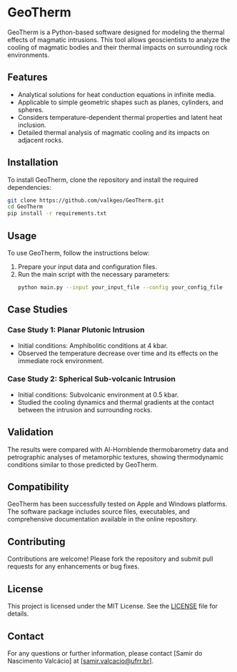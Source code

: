 # GeoTherm

GeoTherm is a Python-based software designed for modeling the thermal effects of magmatic intrusions. This tool allows geoscientists to analyze the cooling of magmatic bodies and their thermal impacts on surrounding rock environments.

## Features

- Analytical solutions for heat conduction equations in infinite media.
- Applicable to simple geometric shapes such as planes, cylinders, and spheres.
- Considers temperature-dependent thermal properties and latent heat inclusion.
- Detailed thermal analysis of magmatic cooling and its impacts on adjacent rocks.

## Installation

To install GeoTherm, clone the repository and install the required dependencies:

```bash
git clone https://github.com/valkgeo/GeoTherm.git
cd GeoTherm
pip install -r requirements.txt
```

## Usage

To use GeoTherm, follow the instructions below:

1. Prepare your input data and configuration files.
2. Run the main script with the necessary parameters:
    ```bash
    python main.py --input your_input_file --config your_config_file
    ```
## Case Studies

### Case Study 1: Planar Plutonic Intrusion

- Initial conditions: Amphibolitic conditions at 4 kbar.
- Observed the temperature decrease over time and its effects on the immediate rock environment.

### Case Study 2: Spherical Sub-volcanic Intrusion

- Initial conditions: Subvolcanic environment at 0.5 kbar.
- Studied the cooling dynamics and thermal gradients at the contact between the intrusion and surrounding rocks.

## Validation

The results were compared with Al-Hornblende thermobarometry data and petrographic analyses of metamorphic textures, showing thermodynamic conditions similar to those predicted by GeoTherm.

## Compatibility

GeoTherm has been successfully tested on Apple and Windows platforms. The software package includes source files, executables, and comprehensive documentation available in the online repository.

## Contributing

Contributions are welcome! Please fork the repository and submit pull requests for any enhancements or bug fixes.

## License

This project is licensed under the MIT License. See the [LICENSE](LICENSE) file for details.

## Contact

For any questions or further information, please contact [Samir do Nascimento Valcácio] at [samir.valcacio@ufrr.br].
